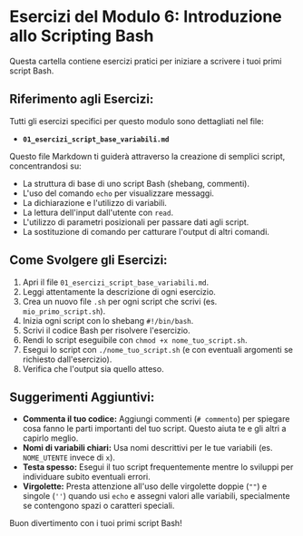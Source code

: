 # Esercizi del Modulo 6: Introduzione allo Scripting Bash

Questa cartella contiene esercizi pratici per iniziare a scrivere i tuoi primi script Bash.

## Riferimento agli Esercizi:

Tutti gli esercizi specifici per questo modulo sono dettagliati nel file:

*   **`01_esercizi_script_base_variabili.md`**

Questo file Markdown ti guiderà attraverso la creazione di semplici script, concentrandosi su:
*   La struttura di base di uno script Bash (shebang, commenti).
*   L'uso del comando `echo` per visualizzare messaggi.
*   La dichiarazione e l'utilizzo di variabili.
*   La lettura dell'input dall'utente con `read`.
*   L'utilizzo di parametri posizionali per passare dati agli script.
*   La sostituzione di comando per catturare l'output di altri comandi.

## Come Svolgere gli Esercizi:

1.  Apri il file `01_esercizi_script_base_variabili.md`.
2.  Leggi attentamente la descrizione di ogni esercizio.
3.  Crea un nuovo file `.sh` per ogni script che scrivi (es. `mio_primo_script.sh`).
4.  Inizia ogni script con lo shebang `#!/bin/bash`.
5.  Scrivi il codice Bash per risolvere l'esercizio.
6.  Rendi lo script eseguibile con `chmod +x nome_tuo_script.sh`.
7.  Esegui lo script con `./nome_tuo_script.sh` (e con eventuali argomenti se richiesto dall'esercizio).
8.  Verifica che l'output sia quello atteso.

## Suggerimenti Aggiuntivi:

*   **Commenta il tuo codice:** Aggiungi commenti (`# commento`) per spiegare cosa fanno le parti importanti del tuo script. Questo aiuta te e gli altri a capirlo meglio.
*   **Nomi di variabili chiari:** Usa nomi descrittivi per le tue variabili (es. `NOME_UTENTE` invece di `x`).
*   **Testa spesso:** Esegui il tuo script frequentemente mentre lo sviluppi per individuare subito eventuali errori.
*   **Virgolette:** Presta attenzione all'uso delle virgolette doppie (`""`) e singole (`''`) quando usi `echo` e assegni valori alle variabili, specialmente se contengono spazi o caratteri speciali.

Buon divertimento con i tuoi primi script Bash!
